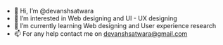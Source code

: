 - 👋 Hi, I’m @devanshsatwara
- 👀 I’m interested in Web designing and UI - UX designing
- 🌱 I’m currently learning Web designing and User experience research 
- 📫 For any help contact me on devanshsatwara@gmail.com
